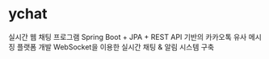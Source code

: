 # ychat
실시간 웹 채팅 프로그램
Spring Boot + JPA + REST API 기반의 카카오톡 유사 메시징 플랫폼 개발
WebSocket을 이용한 실시간 채팅 & 알림 시스템 구축

